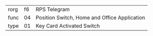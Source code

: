 
|    |   |   |
| -- | - | - |
| rorg | f6 | RPS Telegram |
| func | 04 | Position Switch, Home and Office Application |
| type | 01 | Key Card Activated Switch |
